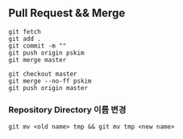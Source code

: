 ## Pull Request && Merge

```git
git fetch
git add .
git commit -m ""
git push origin pskim
git merge master

git checkout master
git merge --no-ff pskim 
git push origin master
```


### Repository Directory 이름 변경
```git
git mv <old name> tmp && git mv tmp <new name>
```
